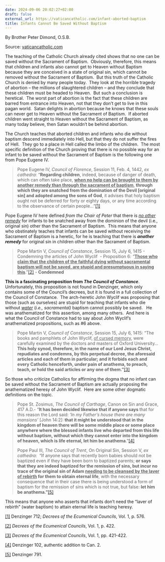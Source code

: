 ```yaml
---
date: 2024-09-06 20:02:27+02:00
draft: false
external_url: https://vaticancatholic.com/infant-aborted-baptism
title: Infants Cannot Be Saved Without Baptism
---
```





By Brother Peter Dimond, O.S.B.

Source: [vaticancatholic.com](https://vaticancatholic.com/infant-aborted-baptism)


<p>The teaching of the Catholic Church already cited shows that no one can be saved without the Sacrament of Baptism.  Obviously, therefore, this means that children and infants also cannot get to Heaven without Baptism because they are conceived in a state of original sin, which cannot be removed without the Sacrament of Baptism.  But this truth of the Catholic Church is denied by many people today.  They look at the horrible tragedy of abortion – the millions of slaughtered children – and they conclude that these children must be headed to Heaven.  But such a conclusion is heretical.  The worst part of abortion is the fact that these children are barred from entrance into Heaven, not that they don’t get to live in this pagan world.  Satan delights in abortion because he knows that these souls can never get to Heaven without the Sacrament of Baptism.  If aborted children went straight to Heaven without the Sacrament of Baptism, as many today believe, then Satan wouldn’t be behind abortion.</p>
<p>The Church teaches that aborted children and infants who die without baptism descend immediately into Hell, but that they do not suffer the fires of Hell.  They go to a place in Hell called the limbo of the children.  The most specific definition of the Church proving that there is no possible way for an infant to be saved without the Sacrament of Baptism is the following one from Pope Eugene IV.</p>
<blockquote>
<p>Pope Eugene IV, <em>Council of Florence</em>, Session 11, Feb. 4, 1442, <em>ex cathedra</em>: “<strong>Regarding children</strong>, indeed, because of danger of death, which can often take place, <strong><u>when no help can be brought to them by another remedy than through the sacrament of baptism</u></strong>, <strong>through which they are snatched from the domination of the Devil [original sin] and adopted among the sons of God</strong>, it advises that holy baptism ought not be deferred for forty or eighty days, or any time according to the observance of certain people…”<a href="#_edn1" name="_ednref1">[1]</a></p>
</blockquote>
<p>Pope Eugene IV here defined <em>from the Chair of Peter</em> that there is <em><u>no other remedy</u></em> for infants to be snatched away from the dominion of the devil (i.e., original sin) other than the Sacrament of Baptism.  This means that anyone who obstinately teaches that infants can be saved without receiving the Sacrament of Baptism is a heretic, for he is teaching that there is <strong><em>another remedy</em></strong> for original sin in children other than the Sacrament of Baptism.</p>
<blockquote>
<p>Pope Martin V, <em>Council of Constance</em>, Session 15, July 6, 1415 - Condemning the articles of John Wyclif  - Proposition 6<em>: “</em><strong><u>Those who claim that the children of the faithful dying without sacramental baptism will not be saved, are stupid and presumptuous in saying this</u></strong>.”<a href="#_edn2" name="_ednref2">[2]</a> - <strong>Condemned</strong></p>
</blockquote>
<p><strong>This is a fascinating proposition from <em>The</em> <em>Council of Constance</em></strong>.  Unfortunately, this proposition is not found in Denzinger, which only contains some of the Council’s decrees, but it is found in a full collection of the Council of Constance.  The arch-heretic John Wyclif was proposing that those (such as ourselves) are stupid for teaching that infants who die without <em><u>water</u></em> (<em>i.e., sacramental)</em> baptism cannot possibly be saved.   He was anathematized for this assertion, among many others.  And here is what the Council of Constance had to say about John Wyclif’s anathematized propositions, such as #6 above.</p>
<blockquote>
<p>Pope Martin V, <em>Council of Constance</em>, Session 15, July 6, 1415: “The books and pamphlets of John Wyclif, <u>of cursed memory</u>, were carefully examined by the doctors and masters of Oxford University… <strong>This holy synod, therefore, in the name of our Lord Jesus Christ, repudiates and condemns, by this perpetual decree, the aforesaid articles and each of them in particular; and it forbids each and every Catholic henceforth, under pain of anathema, to preach, teach, or hold the said articles or any one of them.”</strong><a href="#_edn3" name="_ednref3">[3]</a></p>
</blockquote>
<p>So those who criticize Catholics for affirming the dogma that no infant can be saved without the Sacrament of Baptism are actually proposing the anathematized heresy of John Wyclif.  Here are some other dogmatic definitions on the topic.</p>
<blockquote>
<p>Pope St. Zosimus, <em>The Council of Carthage</em>, Canon on Sin and Grace, 417 A.D.- “<strong>It has been decided likewise that if anyone says </strong>that for this reason the Lord said: ‘<em>In my Father’s house there are many mansions’ </em>[John 14:2]:<strong> that it might be understood that in the kingdom of heaven there will be some middle place or some place anywhere where the blessed infants live who departed from this life without baptism, without which they cannot enter into the kingdom of heaven, which is life eternal, let him be anathema</strong>.”<a href="#_edn4" name="_ednref4">[4]</a></p>
<p>Pope Paul III, <em>The Council of Trent</em>, On Original Sin, Session V, <em>ex cathedra</em>:  “If anyone says that recently born babies should not be baptized even if they have been born to baptized parents; <strong>or says that they are indeed baptized for the remission of sins, but incur no trace of the original sin of Adam <u>needing to be cleansed by the laver of rebirth</u> for them to obtain eternal life</strong>, with the necessary consequence that in their case there is being understood a form of baptism for the remission of sins which is not true, but false: <strong>let him be anathema.”</strong><a href="#_edn5" name="_ednref5">[5]</a></p>
</blockquote>
<p>This means that anyone who asserts that infants don’t need the “laver of rebirth” (water baptism) to attain eternal life is teaching heresy.</p>

<div class="footnotes">
<div>
<p><a href="#_ednref1" name="_edn1">[1]</a> Denzinger 712; <em>Decrees of the Ecumenical Councils</em>, Vol. 1, p. 576.</p>
</div>
<div>
<p><a href="#_ednref2" name="_edn2">[2]</a> <em>Decrees of the Ecumenical Councils</em>, Vol. 1, p. 422.</p>
</div>
<div>
<p><a href="#_ednref3" name="_edn3">[3]</a> <em>Decrees of the Ecumenical Councils</em>, Vol. 1, pp. 421-422.</p>
</div>
<div>
<p><a href="#_ednref4" name="_edn4">[4]</a> Denzinger 102, authentic addition to Can. 2.</p>
</div>
<div>
<p><a href="#_ednref5" name="_edn5">[5]</a> Denzinger 791.</p>
</div>
</div>
</div>
